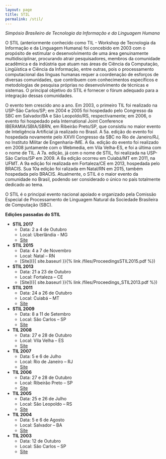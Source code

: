 ```yaml
---
layout: page
title: STIL
permalink: /stil/
---
```


_Simpósio Brasileiro de Tecnologia da Informação e da Linguagem Humana_

O STIL (anteriormente conhecido como TIL - Workshop de Tecnologia da
Informação e da Linguagem Humana) foi concebido em 2003 com o
propósito de estimular o desenvolvimento de uma área genuinamente
multidisciplinar, procurando atrair pesquisadores, membros da
comunidade acadêmica e da indústria que atuam nas áreas de Ciência da
Computação, Lingüística e Ciência da Informação, entre outras, pois o
processamento computacional das línguas humanas requer a coordenação
de esforços de diversas comunidades, que contribuem com conhecimentos
específicos e metodologias de pesquisa próprias no desenvolvimento de
técnicas e sistemas. O principal objetivo do STIL é fornecer o fórum
adequado para a integração dessas comunidades.

O evento tem crescido ano a ano. Em 2003, o primeiro TIL foi realizado
na USP-São Carlos/SP; em 2004 e 2005 foi hospedado pelo Congresso da
SBC em Salvador/BA e São Leopoldo/RS, respectivamente; em 2006, o
evento foi hospedado pela International Joint Conference
IBERAMIA/SBIA/SBRN, em Ribeirão Preto/SP, que consistiu no maior
evento de Inteligência Artificial já realizado no Brasil. A 5a. edição
do evento foi hospedada novamente pelo XXVII Congresso da SBC no Rio
de Janeiro/RJ, no Instituto Militar de Engenharia-IME. A 6a. edição do
evento foi realizado em 2008 juntamente com o Webmedia, em Vila
Velha-ES, e foi a última com o nome de TIL. A 7a. edição, já com o
nome de STIL, foi realizada na USP-São Carlos/SP em 2009. A 8a edição
ocorreu em Cuiabá/MT em 2011, na UFMT. A 9a edição foi realizada em
Fortaleza/CE em 2013, hospedada pelo BRACIS. Sua 10a edição foi
ralizada em Natal/RN em 2015, também hospedada pelo
BRACIS. Atualmente, o STIL é o maior evento da comunidade no Brasil,
podendo ser considerado o único no país totalmente dedicado ao tema.

O STIL é o principal evento nacional apoiado e organizado pela
Comissão Especial de Processamento de Linguagem Natural da Sociedade
Brasileira de Computação (SBC).
 

__Edições passadas do STIL__

* __STIL 2017__
	* Data: 2 a 4 de Outubro
	* Local: Uberlândia - MG
	* [Site](http://www.bracis2017.ufu.br/stil-symposium-information-and-human-language-technology)
* __STIL 2015__
	* Data: 4 a 7 de Novembro
	* Local: Natal – RN
	* [Site]({{ site.baseurl }}{% link /files/ProceedingsSTIL2015.pdf %})
* __STIL 2013__
	* Data: 21 a 23 de Outubro
	* Local: Fortaleza – CE
	* [Site]({{ site.baseurl }}{% link /files/Proceedings_STIL2013.pdf %})
* __STIL 2011__
	* Data: 24 a 26 de Outubro
	* Local: Cuiabá – MT
	* [Site](http://www.nilc.icmc.usp.br/til/stil2011_English/index.html)
* __STIL 2009__
	* Data: 8 a 11 de Setembro
	* Local: São Carlos – SP
	* [Site](http://www.nilc.icmc.usp.br/til/stil2009_English/index.html)
* __TIL 2008__ 
	* Data: 27 e 28 de Outubro
	* Local: Vila Velha – ES
	* [Site](http://www.nilc.icmc.usp.br/til/til2008/index.htm)
* __TIL 2007__
	* Data: 5 e 6 de Julho
	* Local: Rio de Janeiro – RJ
	* [Site](http://www.nilc.icmc.usp.br/til/til2007/index.htm)
* __TIL 2006__
	* Data: 27 e 28 de Outubro
	* Local: Ribeirão Preto – SP
	* [Site](http://www.nilc.icmc.usp.br/til/til2006/index.htm)
* __TIL 2005__
	* Data: 25 e 26 de Julho
	* Local: São Leopoldo – RS
	* [Site](http://www.nilc.icmc.usp.br/til/til2005/index.htm)
* __TIL 2004__
	* Data: 5 e 6 de Agosto
	* Local: Salvador – BA
	* [Site](http://www.nilc.icmc.usp.br/til/til2004/index.htm)
* __TIL 2003__
	* Data: 12 de Outubro
	* Local: São Carlos – SP
	* [Site](http://www.nilc.icmc.usp.br/til/til2003/index.htm)
